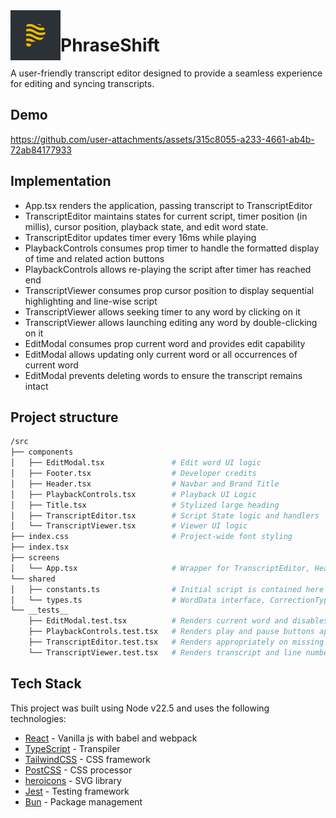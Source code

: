 <img align="left" width="80" height="80" src="https://github.com/mitulagr2/phraseshift/blob/master/public/logo.jpeg?raw=true" alt="PhraseShift Logo">

# PhraseShift

A user-friendly transcript editor designed to provide a seamless experience for editing and syncing transcripts.

## Demo

https://github.com/user-attachments/assets/315c8055-a233-4661-ab4b-72ab84177933

## Implementation

- App.tsx renders the application, passing transcript to TranscriptEditor
- TranscriptEditor maintains states for current script, timer position (in millis), cursor position, playback state, and edit word state.
- TranscriptEditor updates timer every 16ms while playing
- PlaybackControls consumes prop timer to handle the formatted display of time and related action buttons
- PlaybackControls allows re-playing the script after timer has reached end
- TranscriptViewer consumes prop cursor position to display sequential highlighting and line-wise script
- TranscriptViewer allows seeking timer to any word by clicking on it
- TranscriptViewer allows launching editing any word by double-clicking on it
- EditModal consumes prop current word and provides edit capability
- EditModal allows updating only current word or all occurrences of current word
- EditModal prevents deleting words to ensure the transcript remains intact

## Project structure

```bash
/src
├── components
│   ├── EditModal.tsx               # Edit word UI logic
│   ├── Footer.tsx                  # Developer credits
│   ├── Header.tsx                  # Navbar and Brand Title
│   ├── PlaybackControls.tsx        # Playback UI Logic
│   ├── Title.tsx                   # Stylized large heading
│   ├── TranscriptEditor.tsx        # Script State logic and handlers
│   └── TranscriptViewer.tsx        # Viewer UI logic
├── index.css                       # Project-wide font styling
├── index.tsx
├── screens
│   └── App.tsx                     # Wrapper for TranscriptEditor, Header, Footer
└── shared
│   ├── constants.ts                # Initial script is contained here
│   └── types.ts                    # WordData interface, CorrectionType enum
└── __tests__
    ├── EditModal.test.tsx          # Renders current word and disables action on blank input
    ├── PlaybackControls.test.tsx   # Renders play and pause buttons appropriately
    ├── TranscriptEditor.test.tsx   # Renders appropriately on missing or empty transcript
    └── TranscriptViewer.test.tsx   # Renders transcript and line numbers appropriately
```

## Tech Stack

This project was built using Node v22.5 and uses the following technologies:

- [React](https://react.dev/) - Vanilla js with babel and webpack
- [TypeScript](https://www.typescriptlang.org/) - Transpiler
- [TailwindCSS](https://tailwindcss.com/) - CSS framework
- [PostCSS](https://postcss.org/) - CSS processor
- [heroicons](https://heroicons.com/) - SVG library
- [Jest](https://jestjs.io/) - Testing framework
- [Bun](https://bun.sh/) - Package management
